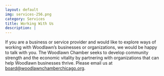 ```yaml
---
layout: default
img: services-256.png
category: Services
title: Working With Us
description: |
---
```

  If you are a business or service provider and would like to explore ways of working with Woodlawn’s businesses or organizations, we would be happy to talk with you. The Woodlawn Chamber seeks to develop community strength and the economic vitality by partnering with organizations that can help Woodlawn businesses thrive. Please email us at board@woodlawnchamberchicago.org.
